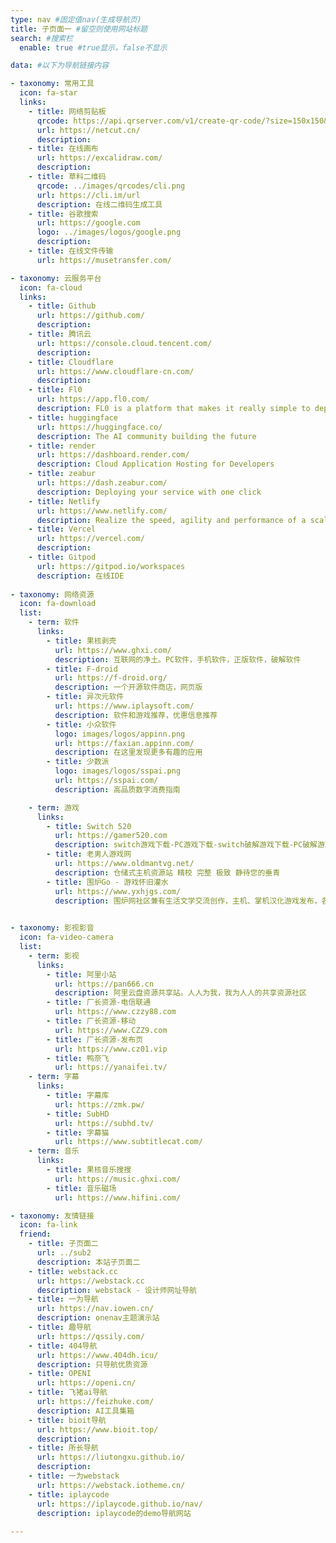 ```yaml
---
type: nav #固定值nav(生成导航页)
title: 子页面一 #留空则使用网站标题
search: #搜索栏
  enable: true #true显示，false不显示

data: #以下为导航链接内容

- taxonomy: 常用工具
  icon: fa-star
  links: 
    - title: 网络剪贴板
      qrcode: https://api.qrserver.com/v1/create-qr-code/?size=150x150&data=https://netcut.cn/
      url: https://netcut.cn/
      description: 
    - title: 在线画布
      url: https://excalidraw.com/
      description: 
    - title: 草料二维码
      qrcode: ../images/qrcodes/cli.png
      url: https://cli.im/url
      description: 在线二维码生成工具
    - title: 谷歌搜索
      url: https://google.com
      logo: ../images/logos/google.png
      description: 
    - title: 在线文件传输
      url: https://musetransfer.com/

- taxonomy: 云服务平台
  icon: fa-cloud
  links: 
    - title: Github
      url: https://github.com/
      description: 
    - title: 腾讯云
      url: https://console.cloud.tencent.com/
      description: 
    - title: Cloudflare
      url: https://www.cloudflare-cn.com/
      description: 
    - title: Fl0
      url: https://app.fl0.com/
      description: FL0 is a platform that makes it really simple to deploy your code as a web service. 
    - title: huggingface
      url: https://huggingface.co/
      description: The AI community building the future
    - title: render
      url: https://dashboard.render.com/
      description: Cloud Application Hosting for Developers
    - title: zeabur
      url: https://dash.zeabur.com/
      description: Deploying your service with one click
    - title: Netlify
      url: https://www.netlify.com/
      description: Realize the speed, agility and performance of a scalable, composable web architecture with Netlify
    - title: Vercel
      url: https://vercel.com/
      description:
    - title: Gitpod
      url: https://gitpod.io/workspaces
      description: 在线IDE
  
- taxonomy: 网络资源
  icon: fa-download
  list: 
    - term: 软件
      links:
        - title: 果核剥壳
          url: https://www.ghxi.com/
          description: 互联网的净土。PC软件，手机软件，正版软件，破解软件
        - title: F-droid
          url: https://f-droid.org/
          description: 一个开源软件商店，网页版
        - title: 异次元软件
          url: https://www.iplaysoft.com/
          description: 软件和游戏推荐，优惠信息推荐
        - title: 小众软件
          logo: images/logos/appinn.png
          url: https://faxian.appinn.com/
          description: 在这里发现更多有趣的应用
        - title: 少数派
          logo: images/logos/sspai.png
          url: https://sspai.com/
          description: 高品质数字消费指南

    - term: 游戏
      links:
        - title: Switch 520
          url: https://gamer520.com
          description: switch游戏下载-PC游戏下载-switch破解游戏下载-PC破解游戏下载-Switch520-xxxxx520
        - title: 老男人游戏网
          url: https://www.oldmantvg.net/
          description: 仓储式主机资源站 精校 完整 极致 静待您的垂青
        - title: 围炉Go - 游戏怀旧灌水
          url: https://www.yxhjgs.com/
          description: 围炉网社区兼有生活文学交流创作，主机、掌机汉化游戏发布，各类合集与工具分享。打开记忆的时间宝盒，长路漫漫，且在围炉休息取暖

          
- taxonomy: 影视影音
  icon: fa-video-camera
  list: 
    - term: 影视
      links:
        - title: 阿里小站
          url: https://pan666.cn
          description: 阿里云盘资源共享站。人人为我，我为人人的共享资源社区
        - title: 厂长资源-电信联通
          url: https://www.czzy88.com
        - title: 厂长资源-移动
          url: https://www.CZZ9.com
        - title: 厂长资源-发布页
          url: https://www.cz01.vip
        - title: 鸭奈飞
          url: https://yanaifei.tv/
    - term: 字幕
      links:
        - title: 字幕库
          url: https://zmk.pw/
        - title: SubHD
          url: https://subhd.tv/
        - title: 字幕猫
          url: https://www.subtitlecat.com/
    - term: 音乐
      links:
        - title: 果核音乐搜搜
          url: https://music.ghxi.com/
        - title: 音乐磁场
          url: https://www.hifini.com/

- taxonomy: 友情链接
  icon: fa-link
  friend:
    - title: 子页面二
      url: ../sub2
      description: 本站子页面二
    - title: webstack.cc
      url: https://webstack.cc
      description: webstack - 设计师网址导航
    - title: 一为导航
      url: https://nav.iowen.cn/
      description: onenav主题演示站
    - title: 趣导航
      url: https://qssily.com/
    - title: 404导航
      url: https://www.404dh.icu/
      description: 只导航优质资源
    - title: OPENI
      url: https://openi.cn/
    - title: 飞猪ai导航
      url: https://feizhuke.com/
      description: AI工具集箱
    - title: bioit导航
      url: https://www.bioit.top/
      description:
    - title: 所长导航
      url: https://liutongxu.github.io/
      description:
    - title: 一为webstack
      url: https://webstack.iotheme.cn/
    - title: iplaycode
      url: https://iplaycode.github.io/nav/
      description: iplaycode的demo导航网站
      
---
```


